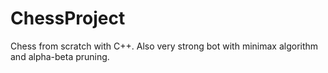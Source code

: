 # ChessProject
Chess from scratch with C++. Also very strong bot with minimax algorithm and alpha-beta pruning.
